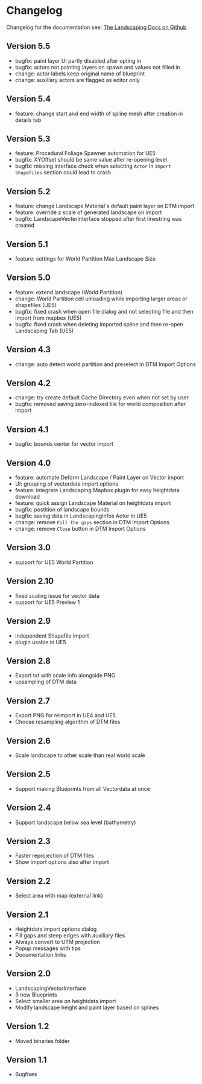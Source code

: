 # Changelog

Changelog for the documentation see: [The Landscaping Docs on Github](https://github.com/jorop/landscaping-docs)

## Version 5.5

- bugfix: paint layer UI partly disabled after opting in
- bugfix: actors not painting layers on spawn and values not filled in
- change: actor labels keep original name of blueprint
- change: auxillary actors are flagged as editor only

## Version 5.4

- feature: change start and end width of spline mesh after creation in details tab

## Version 5.3

- feature: Procedural Foliage Spawner automation for UE5
- bugfix: XYOffset should be same value after re-opening level
- bugfix: missing interface check when selecting `Actor` in `Import Shapefiles` section could lead to crash

## Version 5.2

- feature: change Landscape Material's default paint layer on DTM import
- feature: override z scale of generated landscape on import
- bugfix: LandscapeVecterInterface stopped after first linestring was created  

## Version 5.1

- feature: settings for World Partition Max Landscape Size

## Version 5.0

- feature: extend landscape (World Partition)
- change: World Partition cell unloading while importing larger areas or shapefiles (UE5)
- bugfix: fixed crash when open file dialog and not selecting file and then import from mapbox (UE5)
- bugfix: fixed crash when deleting imported spline and then re-open Landscaping Tab (UE5)

## Version 4.3

- change: auto detect world partition and preselect in DTM Import Options

## Version 4.2

- change: try create default Cache Directory even when not set by user
- bugfix: removed saving zero-indexed tile for world composition after import

## Version 4.1

- bugfix: bounds center for vector import

## Version 4.0

- feature: automate Deform Landscape / Paint Layer on Vector import
- UI: grouping of vectordata import options
- feature: integrate Landscaping Mapbox plugin for easy heightdata download
- feature: quick assign Landscape Material on heightdata import
- bugfix: postition of landscape bounds
- bugfix: saving data in LandscapingInfos Actor in UE5
- change: remove `Fill the gaps` section in DTM Import Options
- change: remove `Close` button in DTM Import Options

## Version 3.0

- support for UE5 World Partition

## Version 2.10

- fixed scaling issue for vector data
- support for UE5 Preview 1

## Version 2.9

- independent Shapefile import
- plugin usable in UE5

## Version 2.8

- Export txt with scale info alongside PNG
- upsampling of DTM data

## Version 2.7

- Export PNG for reimport in UE4 and UE5
- Choose resampling algorithm of DTM files

## Version 2.6

- Scale landscape to other scale than real world scale

## Version 2.5

- Support making Blueprints from all Vectordata at once

## Version 2.4

- Support landscape below sea level (bathymetry)

## Version 2.3

- Faster reprojection of DTM files
- Show import options also after import

## Version 2.2

- Select area with map (external link)

## Version 2.1

- Heightdata import options dialog
- Fill gaps and steep edges with auxiliary files
- Always convert to UTM projection
- Popup messages with tips
- Documentation links

## Version 2.0

- LandscapingVectorInterface
- 3 new Blueprints
- Select smaller area on heightdata import
- Modify landscape height and paint layer based on splines

## Version 1.2

- Moved binaries folder

## Version 1.1

- Bugfixes
